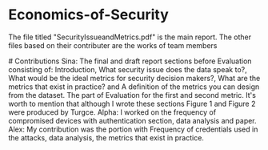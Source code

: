﻿# Economics-of-Security
The file titled "SecurityIssueandMetrics.pdf" is the main report. The other files based on their contributer are the works of team members

﻿# Contributions
Sina:
The final and draft report sections before Evaluation consisting of: Introduction, What security issue does the data speak to?, What would be the ideal metrics for security decision makers?, What are the metrics that exist in practice? and A definition of the metrics you can design from the dataset. The part of Evaluation for the first and second metric. It's worth to mention that although I wrote these sections Figure 1 and Figure 2 were produced by Turgce.
Alpha:
I worked on the frequency of compromised devices with authentication section, data analysis and paper.
Alex:
My contribution was the portion with Frequency of credentials used in the attacks, data analysis, the metrics that exist in practice.
